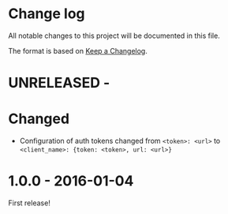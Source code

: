 # Change log

All notable changes to this project will be documented in this file.

The format is based on [Keep a Changelog](http://keepachangelog.com/).


UNRELEASED -
==================

# Changed
- Configuration of auth tokens changed from `<token>: <url>` to `<client_name>: {token: <token>, url: <url>}`


1.0.0 - 2016-01-04
==================

First release!
